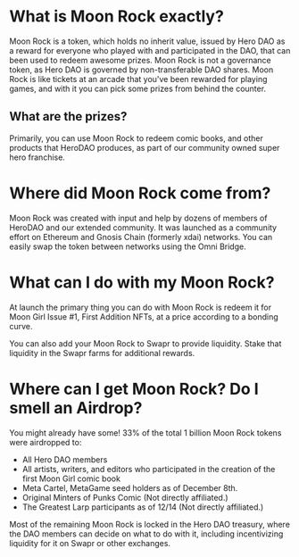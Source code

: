 # What is Moon Rock exactly?

Moon Rock is a token, which holds no inherit value, issued by Hero DAO as a reward for everyone who played with and participated in the DAO, that can been used to redeem awesome prizes. Moon Rock is not a governance token, as Hero DAO is governed by non-transferable DAO shares. Moon Rock is like tickets at an arcade that you've been rewarded for playing games, and with it you can pick some prizes from behind the counter.

## What are the prizes?

Primarily, you can use Moon Rock to redeem comic books, and other products that HeroDAO produces, as part of our community owned super hero franchise.

# Where did Moon Rock come from?

Moon Rock was created with input and help by dozens of members of HeroDAO and our extended community. It was launched as a community effort on Ethereum and Gnosis Chain (formerly xdai) networks. You can easily swap the token between networks using the Omni Bridge.

# What can I do with my Moon Rock?

At launch the primary thing you can do with Moon Rock is redeem it for Moon Girl Issue #1, First Addition NFTs, at a price according to a bonding curve.

You can also add your Moon Rock to Swapr to provide liquidity. Stake that liquidity in the Swapr farms for additional rewards.

# Where can I get Moon Rock? Do I smell an Airdrop?

You might already have some! 33% of the total 1 billion Moon Rock tokens were airdropped to:

- All Hero DAO members
- All artists, writers, and editors who participated in the creation of the first Moon Girl comic book
- Meta Cartel, MetaGame seed holders as of December 8th.
- Original Minters of Punks Comic (Not directly affiliated.)
- The Greatest Larp participants as of 12/14 (Not directly affiliated.)

Most of the remaining Moon Rock is locked in the Hero DAO treasury, where the DAO members can decide on what to do with it, including incentivizing liquidity for it on Swapr or other exchanges.
